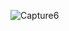 ![Capture6](https://github.com/mohamedamousa153/buildReactAppByAnsible/assets/83841881/bb9c1ab9-a4e7-4c44-b11e-3164652a7f06)
